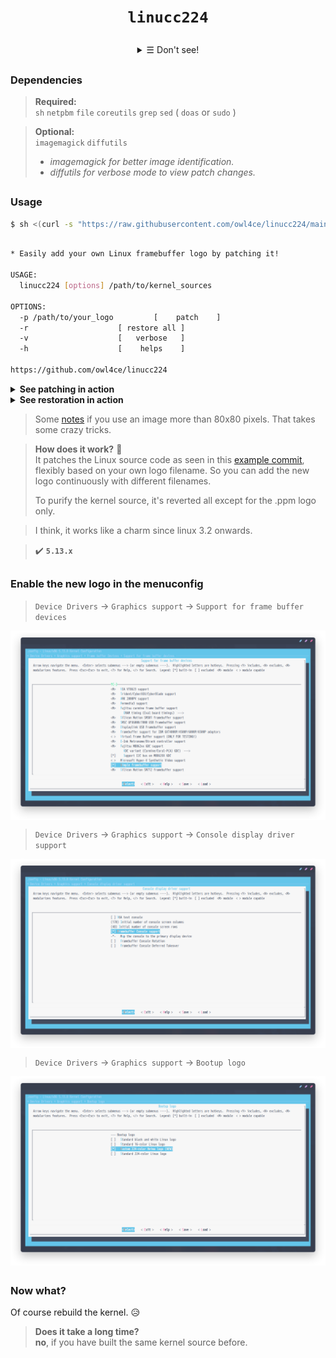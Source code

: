 # <p align="center">`linucc224`</p>

<details align="center">
  <summary>&#9776; Don't see!</summary>

<p align="center"><img src="https://repository-images.githubusercontent.com/393654854/5423f869-eadf-41c9-ba0b-078162f39b2f" align="center"/></p>

</details>

##  
### Dependencies <img alt="" align="right" src="https://badges.pufler.dev/visits/owl4ce/linucc224?style=flat-square&label=&color=000000&logo=GitHub&logoColor=white&labelColor=373e4d"/>
> **Required:**  
> `sh` `netpbm` `file` `coreutils` `grep` `sed` ( `doas` or `sudo` )

> **Optional:**  
> `imagemagick` `diffutils`
>
> * *imagemagick for better image identification.*
> * *diffutils for verbose mode to view patch changes.*

##  
### Usage
```sh
$ sh <(curl -s "https://raw.githubusercontent.com/owl4ce/linucc224/main/linucc224") -h
```
```sh

* Easily add your own Linux framebuffer logo by patching it!

USAGE:
  linucc224 [options] /path/to/kernel_sources

OPTIONS:
  -p /path/to/your_logo			[    patch    ]
  -r					[ restore all ]
  -v					[   verbose   ]
  -h					[    helps    ]

https://github.com/owl4ce/linucc224

```

<details>
  <summary><strong>See patching in action</strong></summary>
  
  <br>
  <p align="center"><img src="./screenshots/2021-08-12-062659_1092x1882_scrot.png" align="center"/></p>
  
</details>

<details>
  <summary><strong>See restoration in action</strong></summary>
  
  <br>
  <p align="center"><img src="./screenshots/2021-08-12-062843_1092x454_scrot.png" align="center"/></p>
  
</details>

> Some [notes](https://github.com/owl4ce/kurisu-x86_64) if you use an image more than 80x80 pixels. That takes some crazy tricks.

> **How does it work?** :thinking:  
> It patches the Linux source code as seen in this [example commit](https://github.com/owl4ce/linucc224/commit/90ddf7e7e23da39946142749c0761d824d045b3f.patch), flexibly based on your own logo filename. So you can add the new logo continuously with different filenames.  
> 
> To purify the kernel source, it's reverted all except for the .ppm logo only.

> I think, it works like a charm since linux 3.2 onwards.

> :heavy_check_mark:   **`5.13.x`**

##  
### Enable the new logo in the menuconfig

> `Device Drivers` -> `Graphics support` -> `Support for frame buffer devices`
<p align="center"><img src="./screenshots/2021-08-12-064654_1301x748_scrot.png" align="center"/></p>

> `Device Drivers` -> `Graphics support` -> `Console display driver support`
<p align="center"><img src="./screenshots/2021-08-12-064710_1301x748_scrot.png" align="center"/></p>

> `Device Drivers` -> `Graphics support` -> `Bootup logo`
<p align="center"><img src="./screenshots/2021-08-12-064723_1301x748_scrot.png" align="center"/></p>

##  
### Now what?

Of course rebuild the kernel. :disappointed_relieved:

> **Does it take a long time?**  
> **no**, if you have built the same kernel source before.
